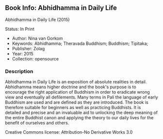 ## Book Info: Abhidhamma in Daily Life

Abhidhamma in Daily Life (2015)

Status: In Print


- Author: Nina van Gorkom
- Keywords: Abhidhamma; Theravada Buddhism; Buddhism; Tipitaka;
- Publisher: Zolag
- Year: 2015
- Collection: opensource

### Description


Abhidhamma in Daily Life is an exposition of absolute realities in detail. Abhidhamma means higher doctrine and the book's purpose is to encourage the right application of Buddhism in order to eradicate wrong view and eventually all defilements. Many terms in Pali the language of early Buddhism are used and are defined as they are introduced. The book is therefore suitable for beginners as well as practicing Buddhists. It is detailed and precise and an invaluable aid to unlocking the deep meaning of the entire Buddhist canon and applying the theory to our daily lives for the benefit of ourselves and others.

Creative Commons license: Attribution-No Derivative Works 3.0 
